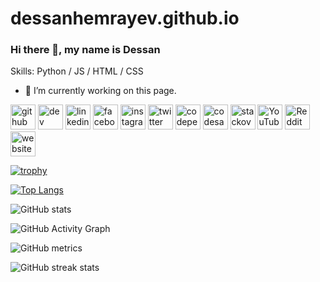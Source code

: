 # dessanhemrayev.github.io

### Hi there 👋, my name is Dessan

Skills: Python / JS / HTML / CSS

- 🔭 I’m currently working on this page. 


[<img src='https://cdn.jsdelivr.net/npm/simple-icons@3.0.1/icons/github.svg' alt='github' height='40'>](https://github.com/dessanhemrayev)  [<img src='https://cdn.jsdelivr.net/npm/simple-icons@3.0.1/icons/dev-dot-to.svg' alt='dev' height='40'>](https://dev.to/dessanhemrayev)  [<img src='https://cdn.jsdelivr.net/npm/simple-icons@3.0.1/icons/linkedin.svg' alt='linkedin' height='40'>](https://www.linkedin.com/in/Dd/)  [<img src='https://cdn.jsdelivr.net/npm/simple-icons@3.0.1/icons/facebook.svg' alt='facebook' height='40'>](https://www.facebook.com/dessanhemrayev)  [<img src='https://cdn.jsdelivr.net/npm/simple-icons@3.0.1/icons/instagram.svg' alt='instagram' height='40'>](https://www.instagram.com/dessanhemrayew/)  [<img src='https://cdn.jsdelivr.net/npm/simple-icons@3.0.1/icons/twitter.svg' alt='twitter' height='40'>](https://twitter.com/DessanHemrayev)  [<img src='https://cdn.jsdelivr.net/npm/simple-icons@3.0.1/icons/codepen.svg' alt='codepen' height='40'>](https://codepen.io/dessanhemrayev)  [<img src='https://cdn.jsdelivr.net/npm/simple-icons@3.0.1/icons/codesandbox.svg' alt='codesandbox' height='40'>](https://codesandbox.io/u/dessanhemrayev)  [<img src='https://cdn.jsdelivr.net/npm/simple-icons@3.0.1/icons/stackoverflow.svg' alt='stackoverflow' height='40'>](https://stackoverflow.com/users/dessanhemrayev)  [<img src='https://cdn.jsdelivr.net/npm/simple-icons@3.0.1/icons/youtube.svg' alt='YouTube' height='40'>](https://www.youtube.com/channel/dessanhemrayev)  [<img src='https://cdn.jsdelivr.net/npm/simple-icons@3.0.1/icons/reddit.svg' alt='Reddit' height='40'>](https://www.reddit.com/user/dessanhemrayev)  [<img src='https://cdn.jsdelivr.net/npm/simple-icons@3.0.1/icons/icloud.svg' alt='website' height='40'>](dessanhemrayev)  

[![trophy](https://github-profile-trophy.vercel.app/?username=dessanhemrayev)](https://github.com/ryo-ma/github-profile-trophy)

[![Top Langs](https://github-readme-stats.vercel.app/api/top-langs/?username=dessanhemrayev)](https://github.com/anuraghazra/github-readme-stats)

![GitHub stats](https://github-readme-stats.vercel.app/api?username=dessanhemrayev&show_icons=true&count_private=true)  

![GitHub Activity Graph](https://activity-graph.herokuapp.com/graph?username=dessanhemrayev)  

![GitHub metrics](https://metrics.lecoq.io/dessanhemrayev)  

![GitHub streak stats](https://github-readme-streak-stats.herokuapp.com/?user=dessanhemrayev)  
